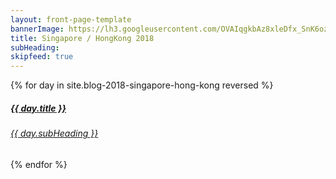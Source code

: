```yaml
---
layout: front-page-template
bannerImage: https://lh3.googleusercontent.com/OVAIqgkbAz8xleDfx_SnK6ozz9ygbaCVBDJGG5eu6P48Rx9DWujOu8kWZhXujnghie_429z_U0HnHm1jpbbStae3deJyj0GSX7e9ABPm_pkUjie9qnJ_-HMmbTtiM_fB4E95ZLRspw=w2400
title: Singapore / HongKong 2018
subHeading: 
skipfeed: true
---
```


<div class="text-uppercase adventure-list experience">
  {% for day in site.blog-2018-singapore-hong-kong reversed %}
    <div class="col-md-6 col-sm-6 animated fadeInUp" data-wow-delay="0.1s" data-wow-duration="1s">
      <a href="{{day.url | prepend: site.baseurl}}">
        <img src="{{ day.bannerImage }}"  alt="" class="img-responsive">
        <div class="overlay-lnk text-uppercase text-center">
          <i class="icon icon-streetsign"></i>
          <h5>{{ day.title }}</h5>
          <h6>{{ day.subHeading }}</h6>
        </div>
      </a>
    </div>
  {% endfor %}
</div>
